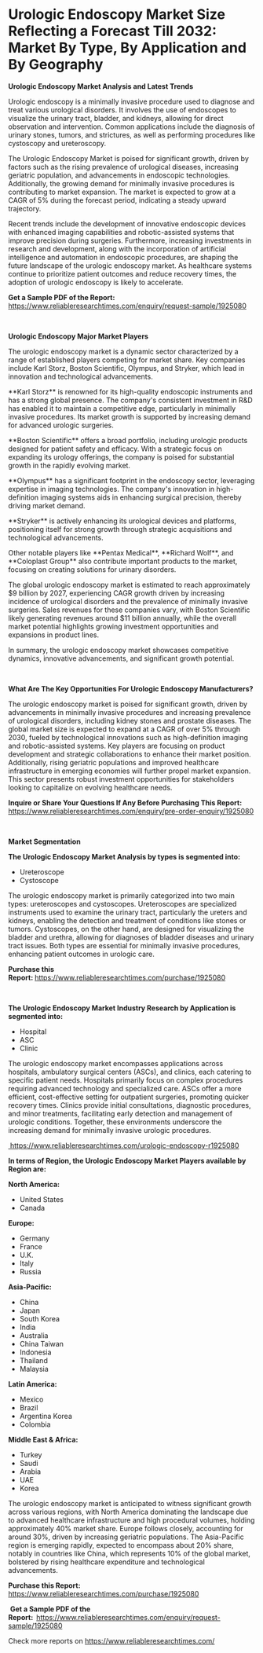 <p><h1>Urologic Endoscopy Market Size Reflecting a Forecast Till 2032: Market By Type, By Application and By Geography</h1></p><p><strong>Urologic Endoscopy Market Analysis and Latest Trends</strong></p>
<p><p>Urologic endoscopy is a minimally invasive procedure used to diagnose and treat various urological disorders. It involves the use of endoscopes to visualize the urinary tract, bladder, and kidneys, allowing for direct observation and intervention. Common applications include the diagnosis of urinary stones, tumors, and strictures, as well as performing procedures like cystoscopy and ureteroscopy.</p><p>The Urologic Endoscopy Market is poised for significant growth, driven by factors such as the rising prevalence of urological diseases, increasing geriatric population, and advancements in endoscopic technologies. Additionally, the growing demand for minimally invasive procedures is contributing to market expansion. The market is expected to grow at a CAGR of 5% during the forecast period, indicating a steady upward trajectory.</p><p>Recent trends include the development of innovative endoscopic devices with enhanced imaging capabilities and robotic-assisted systems that improve precision during surgeries. Furthermore, increasing investments in research and development, along with the incorporation of artificial intelligence and automation in endoscopic procedures, are shaping the future landscape of the urologic endoscopy market. As healthcare systems continue to prioritize patient outcomes and reduce recovery times, the adoption of urologic endoscopy is likely to accelerate.</p></p>
<p><strong>Get a Sample PDF of the Report:&nbsp;</strong> <a href="https://www.reliableresearchtimes.com/enquiry/request-sample/1925080?utm_campaign=2984&utm_medium=2&utm_source=Github&utm_content=ia&utm_term=28032025&utm_id=urologic-endoscopy">https://www.reliableresearchtimes.com/enquiry/request-sample/1925080</a></p>
<p>&nbsp;</p>
<p><strong>Urologic Endoscopy Major Market Players</strong></p>
<p><p>The urologic endoscopy market is a dynamic sector characterized by a range of established players competing for market share. Key companies include Karl Storz, Boston Scientific, Olympus, and Stryker, which lead in innovation and technological advancements.</p><p>**Karl Storz** is renowned for its high-quality endoscopic instruments and has a strong global presence. The company's consistent investment in R&D has enabled it to maintain a competitive edge, particularly in minimally invasive procedures. Its market growth is supported by increasing demand for advanced urologic surgeries.</p><p>**Boston Scientific** offers a broad portfolio, including urologic products designed for patient safety and efficacy. With a strategic focus on expanding its urology offerings, the company is poised for substantial growth in the rapidly evolving market.</p><p>**Olympus** has a significant footprint in the endoscopy sector, leveraging expertise in imaging technologies. The company's innovation in high-definition imaging systems aids in enhancing surgical precision, thereby driving market demand.</p><p>**Stryker** is actively enhancing its urological devices and platforms, positioning itself for strong growth through strategic acquisitions and technological advancements.</p><p>Other notable players like **Pentax Medical**, **Richard Wolf**, and **Coloplast Group** also contribute important products to the market, focusing on creating solutions for urinary disorders.</p><p>The global urologic endoscopy market is estimated to reach approximately $9 billion by 2027, experiencing CAGR growth driven by increasing incidence of urological disorders and the prevalence of minimally invasive surgeries. Sales revenues for these companies vary, with Boston Scientific likely generating revenues around $11 billion annually, while the overall market potential highlights growing investment opportunities and expansions in product lines.</p><p>In summary, the urologic endoscopy market showcases competitive dynamics, innovative advancements, and significant growth potential.</p></p>
<p>&nbsp;</p>
<p><strong>What Are The Key Opportunities For Urologic Endoscopy Manufacturers?</strong></p>
<p><p>The urologic endoscopy market is poised for significant growth, driven by advancements in minimally invasive procedures and increasing prevalence of urological disorders, including kidney stones and prostate diseases. The global market size is expected to expand at a CAGR of over 5% through 2030, fueled by technological innovations such as high-definition imaging and robotic-assisted systems. Key players are focusing on product development and strategic collaborations to enhance their market position. Additionally, rising geriatric populations and improved healthcare infrastructure in emerging economies will further propel market expansion. This sector presents robust investment opportunities for stakeholders looking to capitalize on evolving healthcare needs.</p></p>
<p><strong>Inquire or Share Your Questions If Any Before Purchasing This Report:</strong> <a href="https://www.reliableresearchtimes.com/enquiry/pre-order-enquiry/1925080?utm_campaign=2984&utm_medium=2&utm_source=Github&utm_content=ia&utm_term=28032025&utm_id=urologic-endoscopy">https://www.reliableresearchtimes.com/enquiry/pre-order-enquiry/1925080</a></p>
<p>&nbsp;</p>
<p><strong>Market Segmentation</strong></p>
<p><strong>The Urologic Endoscopy Market Analysis by types is segmented into:</strong></p>
<p><ul><li>Ureteroscope</li><li>Cystoscope</li></ul></p>
<p><p>The urologic endoscopy market is primarily categorized into two main types: ureteroscopes and cystoscopes. Ureteroscopes are specialized instruments used to examine the urinary tract, particularly the ureters and kidneys, enabling the detection and treatment of conditions like stones or tumors. Cystoscopes, on the other hand, are designed for visualizing the bladder and urethra, allowing for diagnoses of bladder diseases and urinary tract issues. Both types are essential for minimally invasive procedures, enhancing patient outcomes in urologic care.</p></p>
<p><strong>Purchase this Report:&nbsp;</strong><a href="https://www.reliableresearchtimes.com/purchase/1925080?utm_campaign=2984&utm_medium=2&utm_source=Github&utm_content=ia&utm_term=28032025&utm_id=urologic-endoscopy">https://www.reliableresearchtimes.com/purchase/1925080</a></p>
<p>&nbsp;</p>
<p><strong>The Urologic Endoscopy Market Industry Research by Application is segmented into:</strong></p>
<p><ul><li>Hospital</li><li>ASC</li><li>Clinic</li></ul></p>
<p><p>The urologic endoscopy market encompasses applications across hospitals, ambulatory surgical centers (ASCs), and clinics, each catering to specific patient needs. Hospitals primarily focus on complex procedures requiring advanced technology and specialized care. ASCs offer a more efficient, cost-effective setting for outpatient surgeries, promoting quicker recovery times. Clinics provide initial consultations, diagnostic procedures, and minor treatments, facilitating early detection and management of urologic conditions. Together, these environments underscore the increasing demand for minimally invasive urologic procedures.</p></p>
<p><a href="https://www.reliableresearchtimes.com/urologic-endoscopy-r1925080?utm_campaign=2984&utm_medium=2&utm_source=Github&utm_content=ia&utm_term=28032025&utm_id=urologic-endoscopy">&nbsp;https://www.reliableresearchtimes.com/urologic-endoscopy-r1925080</a></p>
<p><strong>In terms of Region, the Urologic Endoscopy Market Players available by Region are:</strong></p>
<p>
    <p> <strong> North America: </strong>
        <ul>
            <li>United States</li>
            <li>Canada</li>
        </ul>
        </p> 
    <p> <strong> Europe: </strong>
        <ul>
            <li>Germany</li>
            <li>France</li>
            <li>U.K.</li>
            <li>Italy</li>
            <li>Russia</li>
        </ul>
        </p> 
    <p> <strong> Asia-Pacific: </strong>
        <ul>
            <li>China</li>
            <li>Japan</li>
            <li>South Korea</li>
            <li>India</li>
            <li>Australia</li>
            <li>China Taiwan</li>
            <li>Indonesia</li>
            <li>Thailand</li>
            <li>Malaysia</li>
        </ul>
        </p> 
    <p> <strong> Latin America: </strong>
        <ul>
            <li>Mexico</li>
            <li>Brazil</li>
            <li>Argentina Korea</li>
            <li>Colombia</li>
        </ul>
        </p> 
    <p> <strong> Middle East & Africa: </strong>
        <ul>
            <li>Turkey</li>
            <li>Saudi</li>
            <li>Arabia</li>
            <li>UAE</li>
            <li>Korea</li>
        </ul>
    </p>
    </p>
<p><p>The urologic endoscopy market is anticipated to witness significant growth across various regions, with North America dominating the landscape due to advanced healthcare infrastructure and high procedural volumes, holding approximately 40% market share. Europe follows closely, accounting for around 30%, driven by increasing geriatric populations. The Asia-Pacific region is emerging rapidly, expected to encompass about 20% share, notably in countries like China, which represents 10% of the global market, bolstered by rising healthcare expenditure and technological advancements.</p></p>
<p><strong>Purchase this Report: </strong><a href="https://www.reliableresearchtimes.com/purchase/1925080?utm_campaign=2984&utm_medium=2&utm_source=Github&utm_content=ia&utm_term=28032025&utm_id=urologic-endoscopy">https://www.reliableresearchtimes.com/purchase/1925080</a></p>
<p>&nbsp;<strong>Get a Sample PDF of the Report:&nbsp;&nbsp;</strong><a href="https://www.reliableresearchtimes.com/enquiry/request-sample/1925080?utm_campaign=2984&utm_medium=2&utm_source=Github&utm_content=ia&utm_term=28032025&utm_id=urologic-endoscopy">https://www.reliableresearchtimes.com/enquiry/request-sample/1925080</a></p>
<p><strong></strong></p>
<p>Check more reports on <a href="https://www.reliableresearchtimes.com/?utm_campaign=2984&utm_medium=2&utm_source=Github&utm_content=ia&utm_term=28032025&utm_id=urologic-endoscopy">https://www.reliableresearchtimes.com/</a></p>